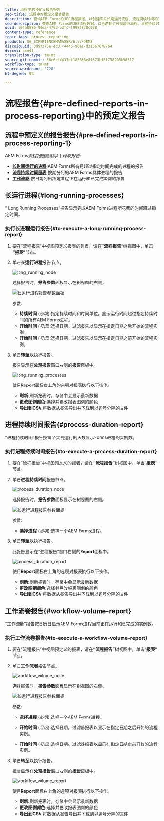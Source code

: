 ```yaml
---
title: 流程中的预定义报告报告
seo-title: 流程中的预定义报告报告
description: 查询AEM Forms的JEE流程数据，以创建有关长期运行流程、流程持续时间和工作流量的报告
seo-description: 查询AEM Forms的JEE流程数据，以创建有关长期运行流程、流程持续时间和工作流量的报告
uuid: 704a8886-90ea-4793-a3fc-f998f878c928
content-type: reference
topic-tags: process-reporting
products: SG_EXPERIENCEMANAGER/6.5/FORMS
discoiquuid: 3d93375e-ec37-4445-96ea-d315676787b4
docset: aem65
translation-type: tm+mt
source-git-commit: 56c6cfd437ef185336e81373bd5f758205b96317
workflow-type: tm+mt
source-wordcount: '728'
ht-degree: 0%

---
```



# 流程报告{#pre-defined-reports-in-process-reporting}中的预定义报告

## 流程中预定义的报告报告{#pre-defined-reports-in-process-reporting-1}

AEM Forms流程报告随附以下&#x200B;*现成报告*:

* **[长时间运行的进程](#long-running-processes)**:AEM Forms所有用超过指定时间完成的进程的报告
* **[流程持续时间图表](#process-duration-report)**:按期分列的AEM Forms具体进程的报告
* **[工作流卷](#workflow-volume-report)**:按日期列出指定进程正在运行和已完成实例的报告

## 长运行进程{#long-running-processes}

“ Long Running Processes”报告显示完成AEM Forms进程所花费的时间超过指定时间。

### 执行长进程运行报告{#to-execute-a-long-running-process-report}

1. 要在“流程报告”中视图预定义报表的列表，请在&#x200B;**“流程报告”**&#x200B;树视图中，单击&#x200B;**“报表”**&#x200B;节点。
1. 单击&#x200B;**长运行进程**&#x200B;报告节点。

   ![long_running_node](assets/long_running_node.png)

   选择报告时，**报告参数**&#x200B;面板显示在树视图的右侧。

   ![长运行进程报告参数面板](assets/report_parameters_panel.png)

   参数:

   * **持续时间** (*必填*):指定持续时间和时间单位。显示运行时间超过指定持续时间的所有AEM Forms进程。
   * **开始时间** (*可选*):选择日期。过滤报告以显示在指定日期之后开始的流程实例。
   * **开始时间** (*可选*):选择日期。过滤报告以显示在指定日期之前开始的流程实例。

1. 单击&#x200B;**转至**&#x200B;以执行报告。

   报告显示在&#x200B;**处理报告**&#x200B;窗口右侧的&#x200B;**报告**&#x200B;面板中。

   ![long_running_processes](assets/long_running_processes.png)

   使用&#x200B;**Report**&#x200B;面板右上角的选项对报表执行以下操作。

   * **刷新**:刷新报表时，存储中会显示最新数据
   * **更改图例颜色**:选择并更改报表图例的颜色
   * **导出到CSV**:将数据从报告导出并下载到以逗号分隔的文件

## 进程持续时间报告{#process-duration-report}

“进程持续时间”报告按每个实例运行的天数显示Forms进程的实例数。

### 执行进程持续时间报告{#to-execute-a-process-duration-report}

1. 要在“流程报告”中视图预定义的报表，请在&#x200B;**“流程报告”**&#x200B;树视图中，单击“**报表”**&#x200B;节点。
1. 单击&#x200B;**进程持续时间**&#x200B;报告节点。

   ![process_duration_node](assets/process_duration_node.png)

   选择报告时，**报告参数**&#x200B;面板显示在树视图的右侧。

   ![长运行进程报告参数面板](assets/process_duration_params.png)

   参数:

   * **选择进程** (*必填*):选择一个AEM Forms进程。

1. 单击&#x200B;**转至**&#x200B;以执行报告。

   此报告显示在“进程报告”窗口右侧的&#x200B;**Report**&#x200B;面板中。

   ![process_duration_report](assets/process_duration_report.png)

   使用&#x200B;**Report**&#x200B;面板右上角的选项对报表执行以下操作。

   * **刷新**:刷新报表时，存储中会显示最新数据
   * **更改图例颜色**:选择并更改报表图例的颜色
   * **导出到CSV**:将数据从报告导出并下载到以逗号分隔的文件

## 工作流卷报告{#workflow-volume-report}

“工作流量”报告按日历日显示AEM Forms进程当前正在运行和已完成的实例数。

### 执行工作流卷报告{#to-execute-a-workflow-volume-report}

1. 要在“流程报告”中视图预定义的报表，请在&#x200B;**“流程报告”**&#x200B;树视图中，单击“**报表”**&#x200B;节点。
1. 单击&#x200B;**工作流卷**&#x200B;报告节点。

   ![workflow_volume_node](assets/workflow_volume_node.png)

   选择报告时，**报告参数**&#x200B;面板显示在树视图的右侧。

   ![长运行进程报告参数面板](assets/workflow_volume_params.png)

   参数:

   * **选择进程** (*必填*):选择一个AEM Forms进程。

   * **开始时间** (*可选*):选择日期。过滤器报表以显示在指定日期之后开始的流程实例。

   * **开始时间** (*可选*):选择日期。过滤器报表以显示在指定日期之前开始的流程实例。

1. 单击&#x200B;**转至**&#x200B;以执行报告。

   报告显示在&#x200B;**处理报告**&#x200B;窗口右侧的&#x200B;**报告**&#x200B;面板中。

   ![workflow_volume_report](assets/workflow_volume_report.png)

   使用&#x200B;**Report**&#x200B;面板右上角的选项对报表执行以下操作。

   * **刷新**:刷新报表时，存储中会显示最新数据
   * **更改图例颜色**:选择并更改报表图例的颜色
   * **导出到CSV**:将数据从报告导出并下载到以逗号分隔的文件

